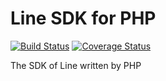 # Line SDK for PHP

[![Build Status][travis-svg]][travis-link]
[![Coverage Status][coveralls-svg]][coveralls-link]

The SDK of Line written by PHP

[travis-svg]: https://travis-ci.com/MilesChou/line-sdk-php.svg?branch=master
[travis-link]: https://travis-ci.com/MilesChou/line-sdk-php
[coveralls-svg]: https://coveralls.io/repos/github/MilesChou/line-sdk-php/badge.svg?branch=master
[coveralls-link]: https://coveralls.io/github/MilesChou/line-sdk-php
